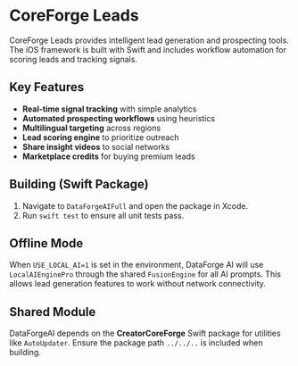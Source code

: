 # CoreForge Leads

CoreForge Leads provides intelligent lead generation and prospecting tools.
The iOS framework is built with Swift and includes workflow automation
for scoring leads and tracking signals.

## Key Features
- **Real-time signal tracking** with simple analytics
- **Automated prospecting workflows** using heuristics
- **Multilingual targeting** across regions
- **Lead scoring engine** to prioritize outreach
- **Share insight videos** to social networks
- **Marketplace credits** for buying premium leads

## Building (Swift Package)
1. Navigate to `DataForgeAIFull` and open the package in Xcode.
2. Run `swift test` to ensure all unit tests pass.

## Offline Mode
When `USE_LOCAL_AI=1` is set in the environment, DataForge AI will use
`LocalAIEnginePro` through the shared `FusionEngine` for all AI prompts. This
allows lead generation features to work without network connectivity.

## Shared Module
DataForgeAI depends on the **CreatorCoreForge** Swift package for utilities like `AutoUpdater`. Ensure the package path `../../..` is included when building.
